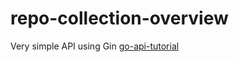 # repo-collection-overview

Very simple API using Gin
[go-api-tutorial](https://github.com/MadsAkselsen/go-api-tutorial)
